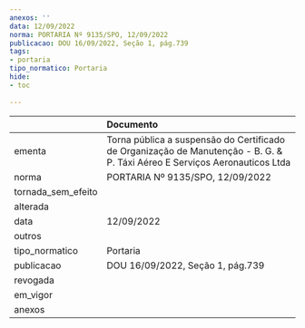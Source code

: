 ```yaml
---
anexos: ''
data: 12/09/2022
norma: PORTARIA Nº 9135/SPO, 12/09/2022
publicacao: DOU 16/09/2022, Seção 1, pág.739
tags:
- portaria
tipo_normatico: Portaria
hide: 
- toc 
 
---
```


|                    | Documento                                                                                                                  |
|:-------------------|:---------------------------------------------------------------------------------------------------------------------------|
| ementa             | Torna pública a suspensão do Certificado de Organização de Manutenção - B. G. & P. Táxi Aéreo E Serviços Aeronauticos Ltda |
| norma              | PORTARIA Nº 9135/SPO, 12/09/2022                                                                                           |
| tornada_sem_efeito |                                                                                                                            |
| alterada           |                                                                                                                            |
| data               | 12/09/2022                                                                                                                 |
| outros             |                                                                                                                            |
| tipo_normatico     | Portaria                                                                                                                   |
| publicacao         | DOU 16/09/2022, Seção 1, pág.739                                                                                           |
| revogada           |                                                                                                                            |
| em_vigor           |                                                                                                                            |
| anexos             |                                                                                                                            |